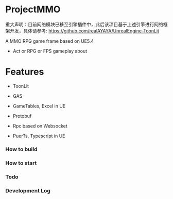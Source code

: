 # ProjectMMO
重大声明：目前网络模块已移至引擎插件中，此后该项目基于上述引擎进行网络框架开发，具体请参考: https://github.com/realAYAYA/UnrealEngine-ToonLit

A MMO RPG game frame based on UE5.4
- Act or RPG or FPS gameplay about

# Features

- ToonLit
- GAS
- GameTables, Excel in UE

- Protobuf
- Rpc based on Websocket
- PuerTs, Typescript in UE

### How to build

### How to start

### Todo

### Development Log

